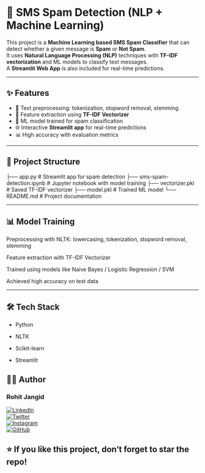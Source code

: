 # 📱 SMS Spam Detection (NLP + Machine Learning)

This project is a **Machine Learning based SMS Spam Classifier** that can detect whether a given message is **Spam** or **Not Spam**.  
It uses **Natural Language Processing (NLP)** techniques with **TF-IDF vectorization** and ML models to classify text messages.  
A **Streamlit Web App** is also included for real-time predictions.  

---

## ✨ Features
- 📝 Text preprocessing: tokenization, stopword removal, stemming  
- 🔎 Feature extraction using **TF-IDF Vectorizer**  
- 🤖 ML model trained for spam classification  
- 🌐 Interactive **Streamlit app** for real-time predictions  
- 📊 High accuracy with evaluation metrics  

---

## 📂 Project Structure
├── app.py # Streamlit app for spam detection
├── sms-spam-detection.ipynb # Jupyter notebook with model training
├── vectorizer.pkl # Saved TF-IDF vectorizer
├── model.pkl # Trained ML model
└── README.md # Project documentation

---

## 📊 Model Training

Preprocessing with NLTK: lowercasing, tokenization, stopword removal, stemming

Feature extraction with TF-IDF Vectorizer

Trained using models like Naive Bayes / Logistic Regression / SVM

Achieved high accuracy on test data

--- 

## 🛠️ Tech Stack

- Python

- NLTK

- Scikit-learn

- Streamlit

## 👨‍💻 Author

### Rohit Jangid
[![LinkedIn](https://img.shields.io/badge/LinkedIn-blue?style=for-the-badge&logo=linkedin)](https://www.linkedin.com/in/rohit-jangid-a185a7372)  
[![Twitter](https://img.shields.io/badge/Twitter-black?style=for-the-badge&logo=twitter)](https://x.com/rohit_janggid)  
[![Instagram](https://img.shields.io/badge/Instagram-purple?style=for-the-badge&logo=instagram)](https://www.instagram.com/logic__craft)  
[![GitHub](https://img.shields.io/badge/GitHub-white?style=for-the-badge&logo=github)](https://github.com/rohitjanggid)

## ⭐ If you like this project, don’t forget to star the repo!